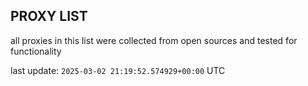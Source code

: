## PROXY LIST

all proxies in this list were collected from open sources and tested for functionality

last update: `2025-03-02 21:19:52.574929+00:00` UTC
